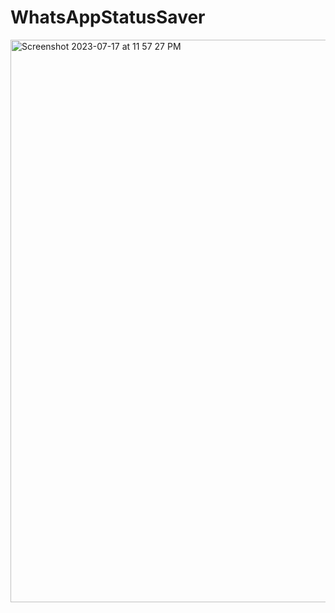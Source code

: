 # WhatsAppStatusSaver

<img width="900" alt="Screenshot 2023-07-17 at 11 57 27 PM" src="https://github.com/Areeb786123/WhatsAppStatusSaver/assets/56149022/d05e6eb8-f5a6-4b94-90bc-be4489c40bbd">
